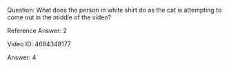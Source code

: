 Question: What does the person in white shirt do as the cat is attempting to come out in the middle of the video?

Reference Answer: 2

Video ID: 4684348177

Answer: 4

